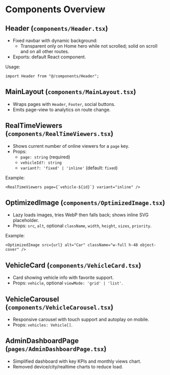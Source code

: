 # Components Overview

## Header (`components/Header.tsx`)

- Fixed navbar with dynamic background:
  - Transparent only on Home hero while not scrolled; solid on scroll and on all other routes.
- Exports: default React component.

Usage:

```tsx
import Header from "@/components/Header";
```

## MainLayout (`components/MainLayout.tsx`)

- Wraps pages with `Header`, `Footer`, social buttons.
- Emits page-view to analytics on route change.

## RealTimeViewers (`components/RealTimeViewers.tsx`)

- Shows current number of online viewers for a `page` key.
- Props:
  - `page: string` (required)
  - `vehicleId?: string`
  - `variant?: 'fixed' | 'inline'` (default: `fixed`)

Example:

```tsx
<RealTimeViewers page={`vehicle-${id}`} variant="inline" />
```

## OptimizedImage (`components/OptimizedImage.tsx`)

- Lazy loads images, tries WebP then falls back; shows inline SVG placeholder.
- Props: `src`, `alt`, optional `className`, `width`, `height`, `sizes`, `priority`.

Example:

```tsx
<OptimizedImage src={url} alt="Car" className="w-full h-48 object-cover" />
```

## VehicleCard (`components/VehicleCard.tsx`)

- Card showing vehicle info with favorite support.
- Props: `vehicle`, optional `viewMode: 'grid' | 'list'`.

## VehicleCarousel (`components/VehicleCarousel.tsx`)

- Responsive carousel with touch support and autoplay on mobile.
- Props: `vehicles: Vehicle[]`.

## AdminDashboardPage (`pages/AdminDashboardPage.tsx`)

- Simplified dashboard with key KPIs and monthly views chart.
- Removed device/city/realtime charts to reduce load.
